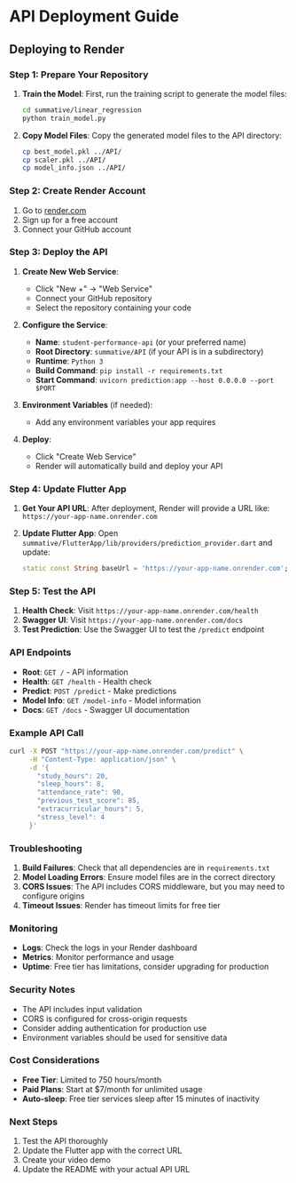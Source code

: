 # API Deployment Guide

## Deploying to Render

### Step 1: Prepare Your Repository

1. **Train the Model**: First, run the training script to generate the model files:
   ```bash
   cd summative/linear_regression
   python train_model.py
   ```

2. **Copy Model Files**: Copy the generated model files to the API directory:
   ```bash
   cp best_model.pkl ../API/
   cp scaler.pkl ../API/
   cp model_info.json ../API/
   ```

### Step 2: Create Render Account

1. Go to [render.com](https://render.com)
2. Sign up for a free account
3. Connect your GitHub account

### Step 3: Deploy the API

1. **Create New Web Service**:
   - Click "New +" → "Web Service"
   - Connect your GitHub repository
   - Select the repository containing your code

2. **Configure the Service**:
   - **Name**: `student-performance-api` (or your preferred name)
   - **Root Directory**: `summative/API` (if your API is in a subdirectory)
   - **Runtime**: `Python 3`
   - **Build Command**: `pip install -r requirements.txt`
   - **Start Command**: `uvicorn prediction:app --host 0.0.0.0 --port $PORT`

3. **Environment Variables** (if needed):
   - Add any environment variables your app requires

4. **Deploy**:
   - Click "Create Web Service"
   - Render will automatically build and deploy your API

### Step 4: Update Flutter App

1. **Get Your API URL**: After deployment, Render will provide a URL like:
   `https://your-app-name.onrender.com`

2. **Update Flutter App**: Open `summative/FlutterApp/lib/providers/prediction_provider.dart` and update:
   ```dart
   static const String baseUrl = 'https://your-app-name.onrender.com';
   ```

### Step 5: Test the API

1. **Health Check**: Visit `https://your-app-name.onrender.com/health`
2. **Swagger UI**: Visit `https://your-app-name.onrender.com/docs`
3. **Test Prediction**: Use the Swagger UI to test the `/predict` endpoint

### API Endpoints

- **Root**: `GET /` - API information
- **Health**: `GET /health` - Health check
- **Predict**: `POST /predict` - Make predictions
- **Model Info**: `GET /model-info` - Model information
- **Docs**: `GET /docs` - Swagger UI documentation

### Example API Call

```bash
curl -X POST "https://your-app-name.onrender.com/predict" \
     -H "Content-Type: application/json" \
     -d '{
       "study_hours": 20,
       "sleep_hours": 8,
       "attendance_rate": 90,
       "previous_test_score": 85,
       "extracurricular_hours": 5,
       "stress_level": 4
     }'
```

### Troubleshooting

1. **Build Failures**: Check that all dependencies are in `requirements.txt`
2. **Model Loading Errors**: Ensure model files are in the correct directory
3. **CORS Issues**: The API includes CORS middleware, but you may need to configure origins
4. **Timeout Issues**: Render has timeout limits for free tier

### Monitoring

- **Logs**: Check the logs in your Render dashboard
- **Metrics**: Monitor performance and usage
- **Uptime**: Free tier has limitations, consider upgrading for production

### Security Notes

- The API includes input validation
- CORS is configured for cross-origin requests
- Consider adding authentication for production use
- Environment variables should be used for sensitive data

### Cost Considerations

- **Free Tier**: Limited to 750 hours/month
- **Paid Plans**: Start at $7/month for unlimited usage
- **Auto-sleep**: Free tier services sleep after 15 minutes of inactivity

### Next Steps

1. Test the API thoroughly
2. Update the Flutter app with the correct URL
3. Create your video demo
4. Update the README with your actual API URL 